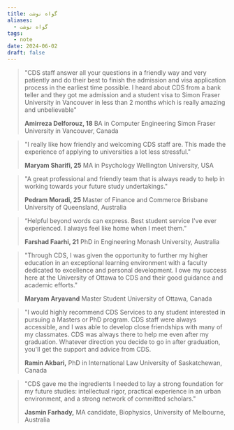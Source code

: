 ```yaml
---
title: گواه نوشت
aliases:
  - گواه نوشت
tags:
  - note
date: 2024-06-02
draft: false
---
```




> "CDS staff answer all your questions in a friendly way and very patiently and do their best to finish the admission and visa application process in the earliest time possible. I heard about CDS from a bank teller and they got me admission and a student visa to Simon Fraser University in Vancouver in less than 2 months which is really amazing and unbelievable"
> 
> **Amirreza Delforouz, 18** 
> BA in Computer Engineering
> Simon Fraser University in Vancouver, Canada

> "I really like how friendly and welcoming CDS staff are. This
> made the experience of applying to universities a lot
> less stressful."
> 
> **Maryam Sharifi, 25**
> MA in Psychology
> Wellington University, USA
 
> "A great professional and friendly team that is always ready
> to help in working towards your future study undertakings."
> 
> **Pedram Moradi, 25**
> Master of Finance and Commerce
> Brisbane University of Queensland, Australia
 

> “Helpful beyond words can express. Best student service
> I've ever experienced. I always feel like home when I meet them.”
> 
> **Farshad Faarhi, 21**
> PhD in Engineering
> Monash University, Australia

> "Through CDS, I was given the opportunity to further my higher education
> in an exceptional learning environment with a faculty dedicated to excellence
> and personal development. I owe my success here at the University of Ottawa to
> CDS and their good guidance and academic efforts."
> 
> **Maryam Aryavand**
> Master Student
> University of Ottawa, Canada

> "I would highly recommend CDS Services to any student interested in pursuing a Masters or PhD program. CDS staff were always accessible, and I was able to develop close friendships with many of my classmates. CDS was always there to help me even after my graduation. Whatever direction you decide to go in after graduation, you'll get the
> support and advice from CDS.
> 
> **Ramin Akbari,**
> PhD in International Law
> University of Saskatchewan, Canada
 

> "CDS gave me the ingredients I needed to lay a strong foundation
> for my future studies: intellectual rigor, practical experience
> in an urban environment, and a strong network of committed scholars."
> 
> **Jasmin Farhady,** 
> MA candidate, Biophysics,
> University of Melbourne, Australia
